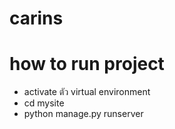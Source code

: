 # carins

# how to run project
- activate ตัว virtual environment
- cd mysite
- python manage.py runserver
